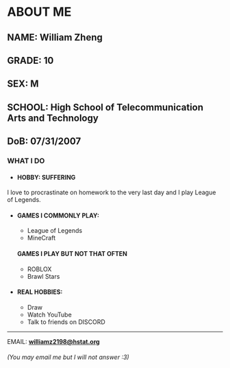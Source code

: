 # ABOUT ME

## NAME: William Zheng
## GRADE: 10
## SEX: M
## SCHOOL: High School of Telecommunication Arts and Technology
## DoB: 07/31/2007

### WHAT I DO

* #### HOBBY: SUFFERING
 I love to procrastinate on homework to the very last day and I play League of Legends.
* #### GAMES I COMMONLY PLAY:
  * League of Legends
  * MineCraft
  #### GAMES I PLAY BUT NOT THAT OFTEN
  * ROBLOX
  * Brawl Stars
* #### REAL HOBBIES:

  * Draw
  * Watch YouTube
  * Talk to friends on DISCORD

---

EMAIL: **williamz2198@hstat.org**

###### (You may email me but I will not answer :3)
